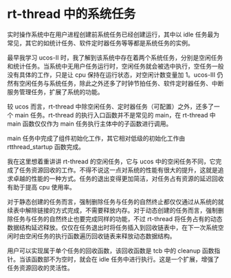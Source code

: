 # rt-thread 中的系统任务
 实时操作系统中在用户进程创建前系统任务已经创建运行，其中以 idle 任务最为常见，其它的如统计任务、软件定时器任务等等都是系统任务的实例。

 最早我学习 ucos-II 时，我了解到该系统中存在着两个系统任务，分别是空闲任务和统计任务。当系统中无用户任务运行时，空闲任务就会被选中执行，空任务一般没有具体的工作，只是让 cpu 保持在运行状态，对空闲计数变量加 1。ucos-III 仍然有空闲任务与系统任务，除此之外还多了时钟节拍任务、软件定时器任务、中断服务管理任务，扩展了系统的功能。

 较 ucos 而言，rt-thread 中除空闲任务、定时器任务（可配置）之外，还多了一个 main 任务。rt-thread 的执行入口函数并不是常见的 main，在 rt-thread 中 main 函数仅仅作为 main 任务执行主体中的子函数进行调用。

main 任务中完成了组件初始化工作，其它相对低级的初始化工作由 rtthread_startup 函数完成。

 我在这里想着重讲讲 rt-thread 的空闲任务，它与 ucos 中的空闲任务不同，它完成了任务资源回收的工作。不得不说这一点对系统的性能有很大的提升，这就是追求卓越的性能的一种方式。任务的退出变得更加简洁，对任务占有资源的延迟回收有助于提高 cpu 使用率。

 对于静态创建的任务而言，强制删除任务与任务的自然终止都仅仅通过从系统的就续表中解除链接的方式完成，不需要释放内存。对于动态创建的任务而言，强制删除任务与任务的自然终止也要完成同样的功能，不过 rt-thread 将任务占有的动态数据结构延迟释放。仅仅在任务退出时将任务插入到回收链表中，在下一次系统空闲时由空闲任务的执行函数遍历回收链表来释放动态数据结构。

 用户可以实现属于单个任务的回收函数，该回收函数是 tcb 中的 cleanup 函数指针。当该函数部不为空时，就会在 idle 任务中进行执行。这是一个扩展，增强了任务资源回收的灵活性。





